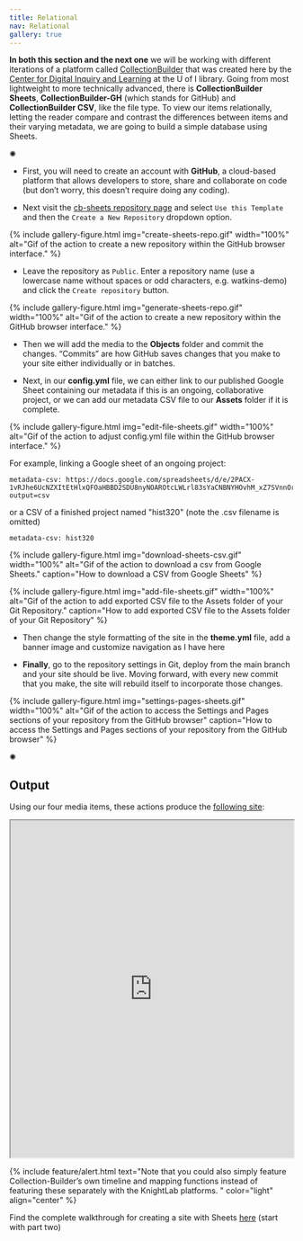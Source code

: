 ```yaml
---
title: Relational
nav: Relational
gallery: true
---
```


**In both this section and the next one** we will be working with different iterations of a platform called [CollectionBuilder](https://collectionbuilder.github.io/) that was created here by the [Center for Digital Inquiry and Learning](https://cdil.lib.uidaho.edu/) at the U of I library. Going from most lightweight to more technically advanced, there is **CollectionBuilder Sheets**, **CollectionBuilder-GH** (which stands for GitHub) and **CollectionBuilder CSV**, like the file type. To view our items relationally, letting the reader compare and contrast the differences between items and their varying metadata, we are going to build a simple database using Sheets.

<div class="symbol-container">
    <p class="symbol">&#10042;</p>
</div>

- First, you will need to create an account with **GitHub**, a cloud-based platform that allows developers to store, share and collaborate on code (but don’t worry, this doesn’t require doing any coding). 

- Next visit the [cb-sheets repository page](https://github.com/CollectionBuilder/collectionbuilder-sheets) and select `Use this Template` and then the `Create a New Repository` dropdown option.

{% include gallery-figure.html img="create-sheets-repo.gif" width="100%" alt="Gif of the action to create a new repository within the GitHub browser interface." %} 

- Leave the repository as `Public`. Enter a repository name (use a lowercase name without spaces or odd characters, e.g. watkins-demo) and click the `Create repository` button.

{% include gallery-figure.html img="generate-sheets-repo.gif" width="100%" alt="Gif of the action to create a new repository within the GitHub browser interface." %} 

- Then we will add the media to the **Objects** folder and commit the changes. “Commits” are how GitHub saves changes that you make to your site either individually or in batches.

- Next, in our **config.yml** file, we can either link to our published Google Sheet containing our metadata if this is an ongoing, collaborative project, or we can add our metadata CSV file to our **Assets** folder if it is complete.

{% include gallery-figure.html img="edit-file-sheets.gif" width="100%" alt="Gif of the action to adjust config.yml file within the GitHub browser interface." %} 

For example, linking a Google sheet of an ongoing project:

```
metadata-csv: https://docs.google.com/spreadsheets/d/e/2PACX-1vRJhe6UcNZXItEtHlxQFOaHBBD2SDU8nyNOAROtcLWLrl83sYaCNBNYHOvhM_xZ7SVnnOrjCzo6U5_o/pub?output=csv
```

or a CSV of a finished project named "hist320" (note the .csv filename is omitted)

```
metadata-csv: hist320
```

{% include gallery-figure.html img="download-sheets-csv.gif" width="100%" alt="Gif of the action to download a csv from Google Sheets." caption="How to download a CSV from Google Sheets" %} 

{% include gallery-figure.html img="add-file-sheets.gif" width="100%" alt="Gif of the action to add exported CSV file to the Assets folder of your Git Repository." caption="How to add exported CSV file to the Assets folder of your Git Repository" %} 

- Then change the style formatting of the site in the **theme.yml** file, add a banner image and customize navigation as I have here

- **Finally**, go to the repository settings in Git, deploy from the main branch and your site should be live. Moving forward, with every new commit that you make, the site will rebuild itself to incorporate those changes.

{% include gallery-figure.html img="settings-pages-sheets.gif" width="100%" alt="Gif of the action to access the Settings and Pages sections of your repository from the GitHub browser" caption="How to access the Settings and Pages sections of your repository from the GitHub browser" %} 

<div class="symbol-container">
    <p class="symbol">&#10042;</p>
</div>

## Output

Using our four media items, these actions produce the [following site](https://aweymo-ui.github.io/hist320_sheets_approach/):

<iframe src="https://aweymo-ui.github.io/hist320_sheets_approach/" width="100%" height="600px"></iframe>


{% include feature/alert.html text="Note that you could also simply feature Collection-Builder’s own timeline and mapping functions instead of featuring these separately with the KnightLab platforms. " color="light" align="center" %}

Find the complete walkthrough for creating a site with Sheets [here](https://collectionbuilder.github.io/cb-docs/docs/walkthroughs/sheets-walkthrough/#sheets-walkthrough-part-2) (start with part two)